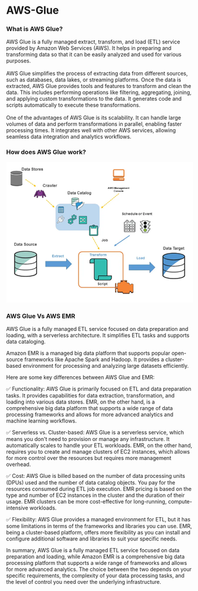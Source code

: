 # AWS-Glue

<h3 align="left">What is AWS Glue?</h3>
AWS Glue is a fully managed extract, transform, and load (ETL) service provided by Amazon Web Services (AWS). It helps in preparing and transforming data so that it can be easily analyzed and used for various purposes.<br>
<br>AWS Glue simplifies the process of extracting data from different sources, such as databases, data lakes, or streaming platforms.
Once the data is extracted, AWS Glue provides tools and features to transform and clean the data. This includes performing operations like filtering, aggregating, joining, and applying custom transformations to the data. It generates code and scripts automatically to execute these transformations.<br>
<br>One of the advantages of AWS Glue is its scalability. It can handle large volumes of data and perform transformations in parallel, enabling faster processing times. It integrates well with other AWS services, allowing seamless data integration and analytics workflows.<br>

<h3 align="left">How does AWS Glue work?</h3>
<img src="https://raw.githubusercontent.com/sagardhavalgi/AWS-Glue/main/awsGlue.webp" alt="descriptive text">

<h3 align="left">AWS Glue Vs AWS EMR</h3>

AWS Glue is a fully managed ETL service focused on data preparation and loading, with a serverless architecture. It simplifies ETL tasks and supports data cataloging.

Amazon EMR is a managed big data platform that supports popular open-source frameworks like Apache Spark and Hadoop. It provides a cluster-based environment for processing and analyzing large datasets efficiently.

Here are some key differences between AWS Glue and EMR:

✅ Functionality: AWS Glue is primarily focused on ETL and data preparation tasks. It provides capabilities for data extraction, transformation, and loading into various data stores. EMR, on the other hand, is a comprehensive big data platform that supports a wide range of data processing frameworks and allows for more advanced analytics and machine learning workflows.

✅ Serverless vs. Cluster-based: AWS Glue is a serverless service, which means you don't need to provision or manage any infrastructure. It automatically scales to handle your ETL workloads. EMR, on the other hand, requires you to create and manage clusters of EC2 instances, which allows for more control over the resources but requires more management overhead.

✅ Cost: AWS Glue is billed based on the number of data processing units (DPUs) used and the number of data catalog objects. You pay for the resources consumed during ETL job execution. EMR pricing is based on the type and number of EC2 instances in the cluster and the duration of their usage. EMR clusters can be more cost-effective for long-running, compute-intensive workloads.

✅ Flexibility: AWS Glue provides a managed environment for ETL, but it has some limitations in terms of the frameworks and libraries you can use. EMR, being a cluster-based platform, offers more flexibility as you can install and configure additional software and libraries to suit your specific needs.

In summary, AWS Glue is a fully managed ETL service focused on data preparation and loading, while Amazon EMR is a comprehensive big data processing platform that supports a wide range of frameworks and allows for more advanced analytics. The choice between the two depends on your specific requirements, the complexity of your data processing tasks, and the level of control you need over the underlying infrastructure.
